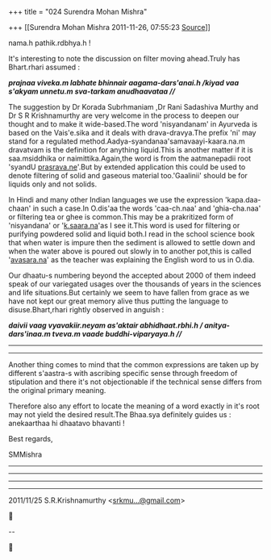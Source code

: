+++
title = "024 Surendra Mohan Mishra"

+++
[[Surendra Mohan Mishra	2011-11-26, 07:55:23 [Source](https://groups.google.com/g/bvparishat/c/u17g0ktqqns)]]



nama.h pathik.rdbhya.h !

  

It's interesting to note the discussion on filter moving ahead.Truly has Bhart.rhari assumed :

***prajnaa viveka.m labhate bhinnair aagama-dars'anai.h /kiyad vaa s'akyam unnetu.m sva-tarkam anudhaavataa //***

  

The suggestion by Dr Korada Subrhmaniam ,Dr Rani Sadashiva Murthy and Dr S R Krishnamurthy are very welcome in the process to deepen our thought and to make it wide-based.The word 'nisyandanam' in Ayurveda is based on the Vais'e.sika and it deals with drava-dravya.The prefix 'ni' may stand for a regulated method.Aadya-syandanaa'samavaayi-kaara.na.m dravatvam is the definition for anything liquid.This is another matter if it is saa.msiddhika or naimittika.Again,the word is from the aatmanepadii root 'syandU [prasrava.ne](http://prasrava.ne)'.But by extended application this could be used to denote filtering of solid and gaseous material too.'Gaalinii' should be for liquids only and not solids.

  

In Hindi and many other Indian languages we use the expression 'kapa.daa-chaan' in such a case.In O.dis'aa the words 'caa-ch.naa' and 'ghia-cha.naa' or filtering tea or ghee is common.This may be a prakritized form of 'nisyandana' or '[k.saara.na](http://k.saara.na)'as I see it.This word is used for filtering or purifying powdered solid and liquid both.I read in the school science book that when water is impure then the sediment is allowed to settle down and when the water above is poured out slowly in to another pot,this is called '[avasara.na](http://avasara.na)' as the teacher was explaining the English word to us in O.dia.

  

Our dhaatu-s numbering beyond the accepted about 2000 of them indeed speak of our variegated usages over the thousands of years in the sciences and life situations.But certainly we seem to have fallen from grace as we have not kept our great memory alive thus putting the language to disuse.Bhart,rhari rightly observed in anguish :

***daivii vaag vyavakiir.neyam as'aktair abhidhaat.rbhi.h / anitya-dars'inaa.m tveva.m vaade buddhi-viparyaya.h //***

***  
***

Another thing comes to mind that the common expressions are taken up by different s'aastra-s with ascribing specific sense through freedom of stipulation and there it's not objectionable if the technical sense differs from the original primary meaning.

Therefore also any effort to locate the meaning of a word exactly in it's root may not yield the desired result.The Bhaa.sya definitely guides us : anekaarthaa hi dhaatavo bhavanti !

  

Best regards,

SMMishra

***  
***

***  
***

  

  
  

2011/11/25 S.R.Krishnamurthy \<[srkmu...@gmail.com]()\>



  
  

  

--  



